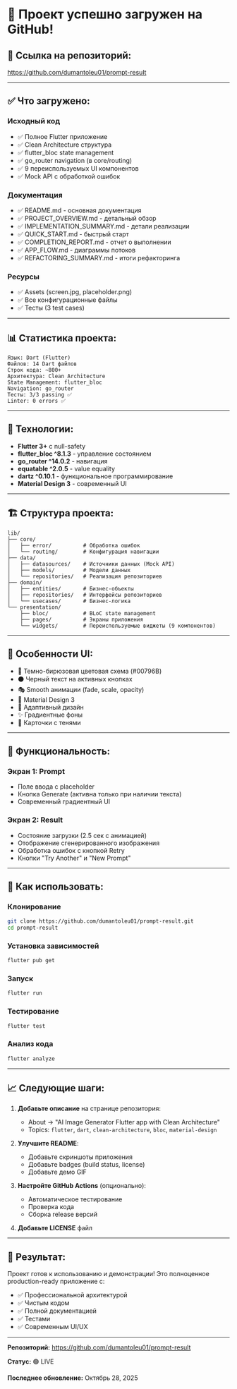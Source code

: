 # 🎉 Проект успешно загружен на GitHub!

## 📍 Ссылка на репозиторий:
https://github.com/dumantoleu01/prompt-result

---

## ✅ Что загружено:

### Исходный код
- ✅ Полное Flutter приложение
- ✅ Clean Architecture структура
- ✅ flutter_bloc state management
- ✅ go_router navigation (в core/routing)
- ✅ 9 переиспользуемых UI компонентов
- ✅ Mock API с обработкой ошибок

### Документация
- ✅ README.md - основная документация
- ✅ PROJECT_OVERVIEW.md - детальный обзор
- ✅ IMPLEMENTATION_SUMMARY.md - детали реализации
- ✅ QUICK_START.md - быстрый старт
- ✅ COMPLETION_REPORT.md - отчет о выполнении
- ✅ APP_FLOW.md - диаграммы потоков
- ✅ REFACTORING_SUMMARY.md - итоги рефакторинга

### Ресурсы
- ✅ Assets (screen.jpg, placeholder.png)
- ✅ Все конфигурационные файлы
- ✅ Тесты (3 test cases)

---

## 📊 Статистика проекта:

```
Язык: Dart (Flutter)
Файлов: 14 Dart файлов
Строк кода: ~800+
Архитектура: Clean Architecture
State Management: flutter_bloc
Navigation: go_router
Тесты: 3/3 passing ✅
Linter: 0 errors ✅
```

---

## 🔧 Технологии:

- **Flutter 3+** с null-safety
- **flutter_bloc ^8.1.3** - управление состоянием
- **go_router ^14.0.2** - навигация
- **equatable ^2.0.5** - value equality
- **dartz ^0.10.1** - функциональное программирование
- **Material Design 3** - современный UI

---

## 🏗️ Структура проекта:

```
lib/
├── core/
│   ├── error/          # Обработка ошибок
│   └── routing/        # Конфигурация навигации
├── data/
│   ├── datasources/    # Источники данных (Mock API)
│   ├── models/         # Модели данных
│   └── repositories/   # Реализация репозиториев
├── domain/
│   ├── entities/       # Бизнес-объекты
│   ├── repositories/   # Интерфейсы репозиториев
│   └── usecases/       # Бизнес-логика
└── presentation/
    ├── bloc/           # BLoC state management
    ├── pages/          # Экраны приложения
    └── widgets/        # Переиспользуемые виджеты (9 компонентов)
```

---

## 🎨 Особенности UI:

- 🌊 Темно-бирюзовая цветовая схема (#00796B)
- ⚫ Черный текст на активных кнопках
- 🎭 Smooth анимации (fade, scale, opacity)
- 📱 Material Design 3
- 🎯 Адаптивный дизайн
- ✨ Градиентные фоны
- 💎 Карточки с тенями

---

## 📱 Функциональность:

### Экран 1: Prompt
- Поле ввода с placeholder
- Кнопка Generate (активна только при наличии текста)
- Современный градиентный UI

### Экран 2: Result
- Состояние загрузки (2.5 сек с анимацией)
- Отображение сгенерированного изображения
- Обработка ошибок с кнопкой Retry
- Кнопки "Try Another" и "New Prompt"

---

## 🚀 Как использовать:

### Клонирование
```bash
git clone https://github.com/dumantoleu01/prompt-result.git
cd prompt-result
```

### Установка зависимостей
```bash
flutter pub get
```

### Запуск
```bash
flutter run
```

### Тестирование
```bash
flutter test
```

### Анализ кода
```bash
flutter analyze
```

---

## 📈 Следующие шаги:

1. **Добавьте описание** на странице репозитория:
   - About → "AI Image Generator Flutter app with Clean Architecture"
   - Topics: `flutter`, `dart`, `clean-architecture`, `bloc`, `material-design`

2. **Улучшите README**:
   - Добавьте скриншоты приложения
   - Добавьте badges (build status, license)
   - Добавьте демо GIF

3. **Настройте GitHub Actions** (опционально):
   - Автоматическое тестирование
   - Проверка кода
   - Сборка release версий

4. **Добавьте LICENSE** файл

---

## 🎯 Результат:

Проект готов к использованию и демонстрации! Это полноценное production-ready приложение с:
- ✅ Профессиональной архитектурой
- ✅ Чистым кодом
- ✅ Полной документацией
- ✅ Тестами
- ✅ Современным UI/UX

---

**Репозиторий:** https://github.com/dumantoleu01/prompt-result

**Статус:** 🟢 LIVE

**Последнее обновление:** Октябрь 28, 2025

